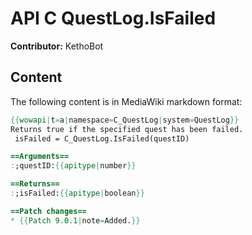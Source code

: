 # API C QuestLog.IsFailed

**Contributor:** KethoBot

## Content

The following content is in MediaWiki markdown format:

```mediawiki
{{wowapi|t=a|namespace=C_QuestLog|system=QuestLog}}
Returns true if the specified quest has been failed.
 isFailed = C_QuestLog.IsFailed(questID)

==Arguments==
:;questID:{{apitype|number}}

==Returns==
:;isFailed:{{apitype|boolean}}

==Patch changes==
* {{Patch 9.0.1|note=Added.}}
```